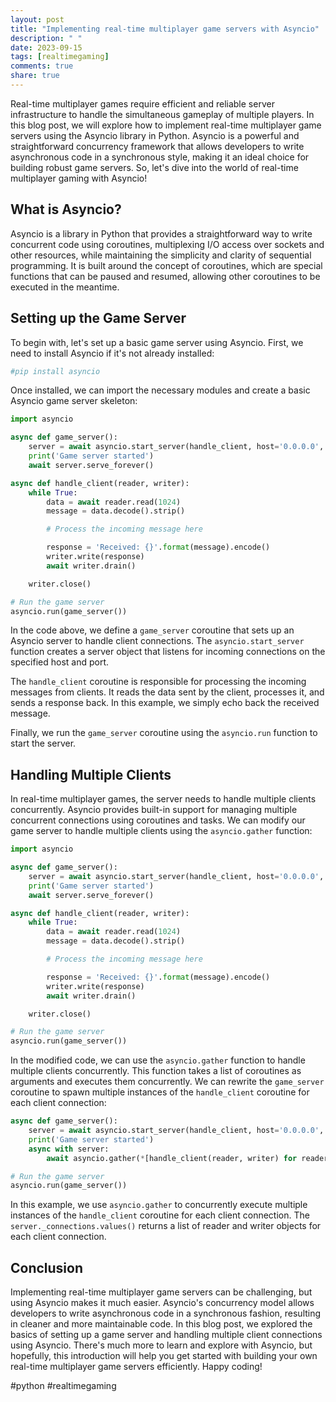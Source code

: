 ```yaml
---
layout: post
title: "Implementing real-time multiplayer game servers with Asyncio"
description: " "
date: 2023-09-15
tags: [realtimegaming]
comments: true
share: true
---
```


Real-time multiplayer games require efficient and reliable server infrastructure to handle the simultaneous gameplay of multiple players. In this blog post, we will explore how to implement real-time multiplayer game servers using the Asyncio library in Python. Asyncio is a powerful and straightforward concurrency framework that allows developers to write asynchronous code in a synchronous style, making it an ideal choice for building robust game servers. So, let's dive into the world of real-time multiplayer gaming with Asyncio!

## What is Asyncio?

Asyncio is a library in Python that provides a straightforward way to write concurrent code using coroutines, multiplexing I/O access over sockets and other resources, while maintaining the simplicity and clarity of sequential programming. It is built around the concept of coroutines, which are special functions that can be paused and resumed, allowing other coroutines to be executed in the meantime.

## Setting up the Game Server

To begin with, let's set up a basic game server using Asyncio. First, we need to install Asyncio if it's not already installed:

```python
#pip install asyncio
```

Once installed, we can import the necessary modules and create a basic Asyncio game server skeleton:

```python
import asyncio

async def game_server():
    server = await asyncio.start_server(handle_client, host='0.0.0.0', port=8000)
    print('Game server started')
    await server.serve_forever()

async def handle_client(reader, writer):
    while True:
        data = await reader.read(1024)
        message = data.decode().strip()

        # Process the incoming message here

        response = 'Received: {}'.format(message).encode()
        writer.write(response)
        await writer.drain()

    writer.close()

# Run the game server
asyncio.run(game_server())
```

In the code above, we define a `game_server` coroutine that sets up an Asyncio server to handle client connections. The `asyncio.start_server` function creates a server object that listens for incoming connections on the specified host and port.

The `handle_client` coroutine is responsible for processing the incoming messages from clients. It reads the data sent by the client, processes it, and sends a response back. In this example, we simply echo back the received message.

Finally, we run the `game_server` coroutine using the `asyncio.run` function to start the server.

## Handling Multiple Clients

In real-time multiplayer games, the server needs to handle multiple clients concurrently. Asyncio provides built-in support for managing multiple concurrent connections using coroutines and tasks. We can modify our game server to handle multiple clients using the `asyncio.gather` function:

```python
import asyncio

async def game_server():
    server = await asyncio.start_server(handle_client, host='0.0.0.0', port=8000)
    print('Game server started')
    await server.serve_forever()

async def handle_client(reader, writer):
    while True:
        data = await reader.read(1024)
        message = data.decode().strip()

        # Process the incoming message here

        response = 'Received: {}'.format(message).encode()
        writer.write(response)
        await writer.drain()

    writer.close()

# Run the game server
asyncio.run(game_server())
```

In the modified code, we can use the `asyncio.gather` function to handle multiple clients concurrently. This function takes a list of coroutines as arguments and executes them concurrently. We can rewrite the `game_server` coroutine to spawn multiple instances of the `handle_client` coroutine for each client connection:

```python
async def game_server():
    server = await asyncio.start_server(handle_client, host='0.0.0.0', port=8000)
    print('Game server started')
    async with server:
        await asyncio.gather(*[handle_client(reader, writer) for reader, writer in server._connections.values()])

# Run the game server
asyncio.run(game_server())
```

In this example, we use `asyncio.gather` to concurrently execute multiple instances of the `handle_client` coroutine for each client connection. The `server._connections.values()` returns a list of reader and writer objects for each client connection.

## Conclusion

Implementing real-time multiplayer game servers can be challenging, but using Asyncio makes it much easier. Asyncio's concurrency model allows developers to write asynchronous code in a synchronous fashion, resulting in cleaner and more maintainable code. In this blog post, we explored the basics of setting up a game server and handling multiple client connections using Asyncio. There's much more to learn and explore with Asyncio, but hopefully, this introduction will help you get started with building your own real-time multiplayer game servers efficiently. Happy coding!

#python #realtimegaming